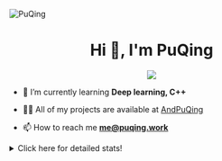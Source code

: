 ![PuQing](https://user-images.githubusercontent.com/27223114/171565019-9a56fae6-b08b-421f-99db-7e830da42371.png)

<h1 align="center">Hi 👋, I'm PuQing</h1>

<p align="center">
  <img src="https://github-widgetbox.vercel.app/api/profile?username=AndPuQing&data=followers,repositories,stars,commits"/>
</p>

- 🌱 I’m currently learning **Deep learning, C++**

- 👨‍💻 All of my projects are available at [AndPuQing](https://github.com/AndPuQing)

- 📫 How to reach me **me@puqing.work**

<details>
<summary>Click here for detailed stats!</summary>

<!--START_SECTION:waka-->
**I'm a Night 🦉** 

```text
🌞 Morning    37 commits     ██░░░░░░░░░░░░░░░░░░░░░░░   10.54% 
🌆 Daytime    129 commits    █████████░░░░░░░░░░░░░░░░   36.75% 
🌃 Evening    118 commits    ████████░░░░░░░░░░░░░░░░░   33.62% 
🌙 Night      67 commits     ████░░░░░░░░░░░░░░░░░░░░░   19.09%

```


📊 **This Week I Spent My Time On** 

```text
💬 Programming Languages: 
Jupyter Notebook         19 hrs 22 mins      ██████████████████░░░░░░░   71.56% 
Python                   6 hrs 4 mins        █████░░░░░░░░░░░░░░░░░░░░   22.47% 
JavaScript               38 mins             ░░░░░░░░░░░░░░░░░░░░░░░░░   2.38% 
Java                     15 mins             ░░░░░░░░░░░░░░░░░░░░░░░░░   0.99% 
Other                    13 mins             ░░░░░░░░░░░░░░░░░░░░░░░░░   0.83%

🔥 Editors: 
VS Code                  26 hrs 1 min        ████████████████████████░   96.16% 
WebStorm                 34 mins             ░░░░░░░░░░░░░░░░░░░░░░░░░   2.1% 
IntelliJ                 28 mins             ░░░░░░░░░░░░░░░░░░░░░░░░░   1.74%

💻 Operating System: 
Linux                    25 hrs 11 mins      ███████████████████████░░   93.08% 
Windows                  1 hr 26 mins        █░░░░░░░░░░░░░░░░░░░░░░░░   5.32% 
Mac                      26 mins             ░░░░░░░░░░░░░░░░░░░░░░░░░   1.6%

```


<!--END_SECTION:waka-->
</details>
